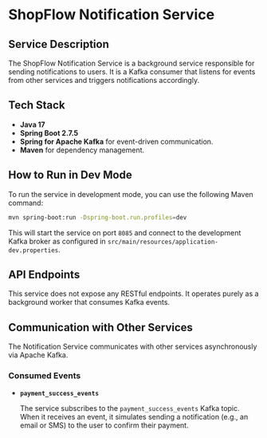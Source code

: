 # ShopFlow Notification Service

## Service Description

The ShopFlow Notification Service is a background service responsible for sending notifications to users. It is a Kafka consumer that listens for events from other services and triggers notifications accordingly.

## Tech Stack

- **Java 17**
- **Spring Boot 2.7.5**
- **Spring for Apache Kafka** for event-driven communication.
- **Maven** for dependency management.

## How to Run in Dev Mode

To run the service in development mode, you can use the following Maven command:

```bash
mvn spring-boot:run -Dspring-boot.run.profiles=dev
```

This will start the service on port `8085` and connect to the development Kafka broker as configured in `src/main/resources/application-dev.properties`.

## API Endpoints

This service does not expose any RESTful endpoints. It operates purely as a background worker that consumes Kafka events.

## Communication with Other Services

The Notification Service communicates with other services asynchronously via Apache Kafka.

### Consumed Events

- **`payment_success_events`**

  The service subscribes to the `payment_success_events` Kafka topic. When it receives an event, it simulates sending a notification (e.g., an email or SMS) to the user to confirm their payment.
